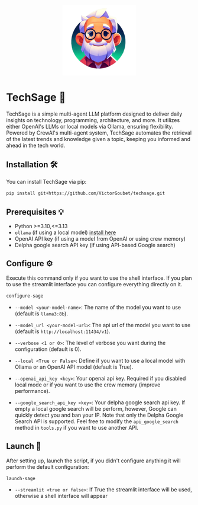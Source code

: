 <p align="center">
  <img src="logo.png" alt="TechSage Logo" width="200">
</p>

# TechSage 🤖

TechSage is a simple multi-agent LLM platform designed to deliver daily insights on technology, programming, architecture, and more. It utilizes either OpenAI's LLMs or local models via Ollama, ensuring flexibility. Powered by CrewAI's multi-agent system, TechSage automates the retrieval of the latest trends and knowledge given a topic, keeping you informed and ahead in the tech world.

## Installation 🛠️

You can install TechSage via pip:

```bash
pip install git+https://github.com/VictorGoubet/techsage.git
```


## Prerequisites 💡 


- Python >=3.10,<=3.13
- `ollama` (if using a local model) [install here](https://ollama.com/download/)
- OpenAI API key (if using a model from OpenAI or using crew memory)
- Delpha google search API key (if using API-based Google search)

## Configure ⚙️

Execute this command only if you want to use the shell interface. If you plan to use the streamlit interface you can configure everything directly on it.

```bash
configure-sage
```

- `--model <your-model-name>`: The name of the model you want to use (default is `llama3:8b`).

- `--model_url <your-model-url>`: The api url of the model you want to use (default is `http://localhost:11434/v1`).

- `--verbose <1 or 0>`: The level of verbose you want during the configuration (default is 0).

- `--local <True or False>`: Define if you want to use a local model with Ollama or an OpenAI API model (default is True).

- `--openai_api_key <key>`: Your openai api key. Required if you disabled local mode or if you want to use the crew memory (improve performance).

- `--google_search_api_key <key>`: Your delpha google search api key. If empty a local google search will be perform, however, Google can quickly detect you and ban your IP. Note that only the Delpha Google Search API is supported. Feel free to modify the `api_google_search` method in `tools.py` if you want to use another API.


## Launch 🚀

After setting up, launch the script, if you didn't configure anything it will perform the default configuration:

```sh
launch-sage
```

- `--streamlit <true or false>`: If True the streamlit interface will be used, otherwise a shell interface will appear